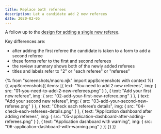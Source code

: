```yaml
---
title: Replace both referees
description: Let a candidate add 2 new referees
date: 2020-02-05
---
```

A follow up to the [design for adding a single new referee](/apply-for-teacher-training/add-a-new-referee).

Key differences are:
- after adding the first referee the candidate is taken to a form to add a second referee
- these forms refer to the first and second referees
- the review summary shows both of the newly added referees
- titles and labels refer to "2" or "each referee" or "referees"

{% from "screenshots/macro.njk" import appScreenshots with context %}
{{ appScreenshots({
  items: [{
      text: "You need to add 2 new referees",
      img: { src: "01-you-need-to-add-2-new-referees.png" }
    }, {
      text: "Add your first new referee",
      img: { src: "02-add-your-first-new-referee.png" }
    }, {
      text: "Add your second new referee",
      img: { src: "03-add-your-second-new-referee.png" }
    }, {
      text: "Check each referee’s details",
      img: { src: "04-check-each-referees-details.png" }
    }, {
      text: "Application dashboard after adding referees",
      img: { src: "05-application-dashboard-after-adding-referees.png" }
    }, {
      text: "Application dashboard with warning",
      img: { src: "06-application-dashboard-with-warning.png" }
    }]
}) }}
